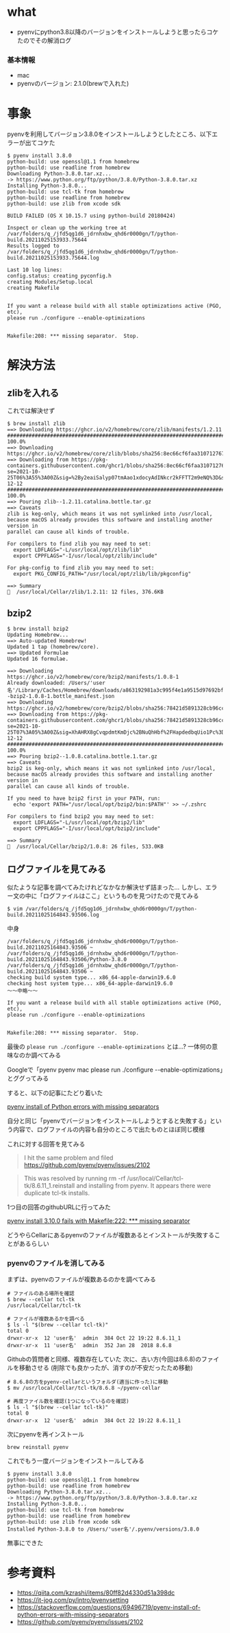 # what
- pyenvにpython3.8以降のバージョンをインストールしようと思ったらコケたのでその解消ログ

### 基本情報
- mac
- pyenvのバージョン: 2.1.0(brewで入れた)


# 事象
 pyenvを利用してバージョン3.8.0をインストールしようとしたところ、以下エラーが出てコケた

```
$ pyenv install 3.8.0
python-build: use openssl@1.1 from homebrew
python-build: use readline from homebrew
Downloading Python-3.8.0.tar.xz...
-> https://www.python.org/ftp/python/3.8.0/Python-3.8.0.tar.xz
Installing Python-3.8.0...
python-build: use tcl-tk from homebrew
python-build: use readline from homebrew
python-build: use zlib from xcode sdk

BUILD FAILED (OS X 10.15.7 using python-build 20180424)

Inspect or clean up the working tree at /var/folders/q_/jfd5qg1d6_jdrnhxbw_qhd6r0000gn/T/python-build.20211025153933.75644
Results logged to /var/folders/q_/jfd5qg1d6_jdrnhxbw_qhd6r0000gn/T/python-build.20211025153933.75644.log

Last 10 log lines:
config.status: creating pyconfig.h
creating Modules/Setup.local
creating Makefile


If you want a release build with all stable optimizations active (PGO, etc),
please run ./configure --enable-optimizations


Makefile:208: *** missing separator.  Stop.
```

# 解決方法
## zlibを入れる
これでは解決せず

```
$ brew install zlib
==> Downloading https://ghcr.io/v2/homebrew/core/zlib/manifests/1.2.11
######################################################################## 100.0%
==> Downloading https://ghcr.io/v2/homebrew/core/zlib/blobs/sha256:8ec66cf6faa310712767efc3022fdd16568a79234439f64bf579acb628f893bc
==> Downloading from https://pkg-containers.githubusercontent.com/ghcr1/blobs/sha256:8ec66cf6faa310712767efc3022fdd16568a79234439f64bf579acb628f893bc?se=2021-10-25T06%3A55%3A00Z&sig=%2By2eaiSalyp07tmAao1xdocyAdINkcr2kFFTT2m9eNQ%3D&sp=r&spr=https&sr=b&sv=2019-12-12
######################################################################## 100.0%
==> Pouring zlib--1.2.11.catalina.bottle.tar.gz
==> Caveats
zlib is keg-only, which means it was not symlinked into /usr/local,
because macOS already provides this software and installing another version in
parallel can cause all kinds of trouble.

For compilers to find zlib you may need to set:
  export LDFLAGS="-L/usr/local/opt/zlib/lib"
  export CPPFLAGS="-I/usr/local/opt/zlib/include"

For pkg-config to find zlib you may need to set:
  export PKG_CONFIG_PATH="/usr/local/opt/zlib/lib/pkgconfig"

==> Summary
🍺  /usr/local/Cellar/zlib/1.2.11: 12 files, 376.6KB
```

## bzip2

```
$ brew install bzip2
Updating Homebrew...
==> Auto-updated Homebrew!
Updated 1 tap (homebrew/core).
==> Updated Formulae
Updated 16 formulae.

==> Downloading https://ghcr.io/v2/homebrew/core/bzip2/manifests/1.0.8-1
Already downloaded: /Users/'user名'/Library/Caches/Homebrew/downloads/a863192981a3c995f4e1a9515d97692bfb1dba5716740bf8c1dcd64ea7d5c2dd--bzip2-1.0.8-1.bottle_manifest.json
==> Downloading https://ghcr.io/v2/homebrew/core/bzip2/blobs/sha256:78421d5891328cb96cce8ff6a6c20ce5930a4a74fd1b24b05ef02cd92117c5fd
==> Downloading from https://pkg-containers.githubusercontent.com/ghcr1/blobs/sha256:78421d5891328cb96cce8ff6a6c20ce5930a4a74fd1b24b05ef02cd92117c5fd?se=2021-10-25T07%3A05%3A00Z&sig=XhAHRX8gCvqpdmtKmDjc%2BNuQhHbf%2FHapdedbqUio1Pc%3D&sp=r&spr=https&sr=b&sv=2019-12-12
######################################################################## 100.0%
==> Pouring bzip2--1.0.8.catalina.bottle.1.tar.gz
==> Caveats
bzip2 is keg-only, which means it was not symlinked into /usr/local,
because macOS already provides this software and installing another version in
parallel can cause all kinds of trouble.

If you need to have bzip2 first in your PATH, run:
  echo 'export PATH="/usr/local/opt/bzip2/bin:$PATH"' >> ~/.zshrc

For compilers to find bzip2 you may need to set:
  export LDFLAGS="-L/usr/local/opt/bzip2/lib"
  export CPPFLAGS="-I/usr/local/opt/bzip2/include"

==> Summary
🍺  /usr/local/Cellar/bzip2/1.0.8: 26 files, 533.0KB
```

## ログファイルを見てみる
似たような記事を調べてみたけれどなかなか解決せず詰まった…
しかし、エラー文の中に「ログファイルはここ」というものを見つけたので見てみる

```
$ vim /var/folders/q_/jfd5qg1d6_jdrnhxbw_qhd6r0000gn/T/python-build.20211025164843.93506.log
```

中身

```log
/var/folders/q_/jfd5qg1d6_jdrnhxbw_qhd6r0000gn/T/python-build.20211025164843.93506 ~
/var/folders/q_/jfd5qg1d6_jdrnhxbw_qhd6r0000gn/T/python-build.20211025164843.93506/Python-3.8.0 /var/folders/q_/jfd5qg1d6_jdrnhxbw_qhd6r0000gn/T/python-build.20211025164843.93506 ~
checking build system type... x86_64-apple-darwin19.6.0
checking host system type... x86_64-apple-darwin19.6.0
〜〜中略〜〜

If you want a release build with all stable optimizations active (PGO, etc),
please run ./configure --enable-optimizations


Makefile:208: *** missing separator.  Stop.
```

最後の `please run ./configure --enable-optimizations` とは...?
一体何の意味なのか調べてみる

Googleで「pyenv pyenv  mac please run ./configure --enable-optimizations」とググってみる

すると、以下の記事にたどり着いた

[pyenv install of Python errors with missing separators](https://stackoverflow.com/questions/69496719/pyenv-install-of-python-errors-with-missing-separators)

自分と同じ「pyenvでバージョンをインストールしようとすると失敗する」という内容で、ログファイルの内容も自分のところで出たものとほぼ同じ模様

これに対する回答を見てみる

> I hit the same problem and filed https://github.com/pyenv/pyenv/issues/2102

> This was resolved by running rm -rf /usr/local/Cellar/tcl-tk/8.6.11_1.reinstall and installing from pyenv. It appears there were duplicate tcl-tk installs.

 1つ目の回答のgithubURLに行ってみた

[pyenv install 3.10.0 fails with Makefile:222: *** missing separator](https://github.com/pyenv/pyenv/issues/2102)

どうやらCellarにあるpyenvのファイルが複数あるとインストールが失敗することがあるらしい

### pyenvのファイルを消してみる

まずは、pyenvのファイルが複数あるのかを調べてみる

```
# ファイルのある場所を確認
$ brew --cellar tcl-tk
/usr/local/Cellar/tcl-tk

# ファイルが複数あるかを調べる
$ ls -l "$(brew --cellar tcl-tk)"
total 0
drwxr-xr-x  12 'user名'  admin  384 Oct 22 19:22 8.6.11_1
drwxr-xr-x  11 'user名'  admin  352 Jan 28  2018 8.6.8
```

Githubの質問者と同様、複数存在していた
次に、古い方(今回は8.6.8)のファイルを移動させる
(削除でも良かったが、消すのが不安だったため移動)

```
# 8.6.8の方をpyenv-cellarというフォルダ(適当に作った)に移動
$ mv /usr/local/Cellar/tcl-tk/8.6.8 ~/pyenv-cellar

# 再度ファイル数を確認(1つになっているのを確認)
$ ls -l "$(brew --cellar tcl-tk)"
total 0
drwxr-xr-x  12 'user名'  admin  384 Oct 22 19:22 8.6.11_1
```

次にpyenvを再インストール

```
brew reinstall pyenv
```

これでもう一度バージョンをインストールしてみる

```
$ pyenv install 3.8.0
python-build: use openssl@1.1 from homebrew
python-build: use readline from homebrew
Downloading Python-3.8.0.tar.xz...
-> https://www.python.org/ftp/python/3.8.0/Python-3.8.0.tar.xz
Installing Python-3.8.0...
python-build: use tcl-tk from homebrew
python-build: use readline from homebrew
python-build: use zlib from xcode sdk
Installed Python-3.8.0 to /Users/'user名'/.pyenv/versions/3.8.0
```

無事にできた

# 参考資料
- https://qiita.com/kzrashi/items/80ff82d4330d51a398dc
- https://it-jog.com/py/intro/pyenvsetting
- https://stackoverflow.com/questions/69496719/pyenv-install-of-python-errors-with-missing-separators
- https://github.com/pyenv/pyenv/issues/2102

